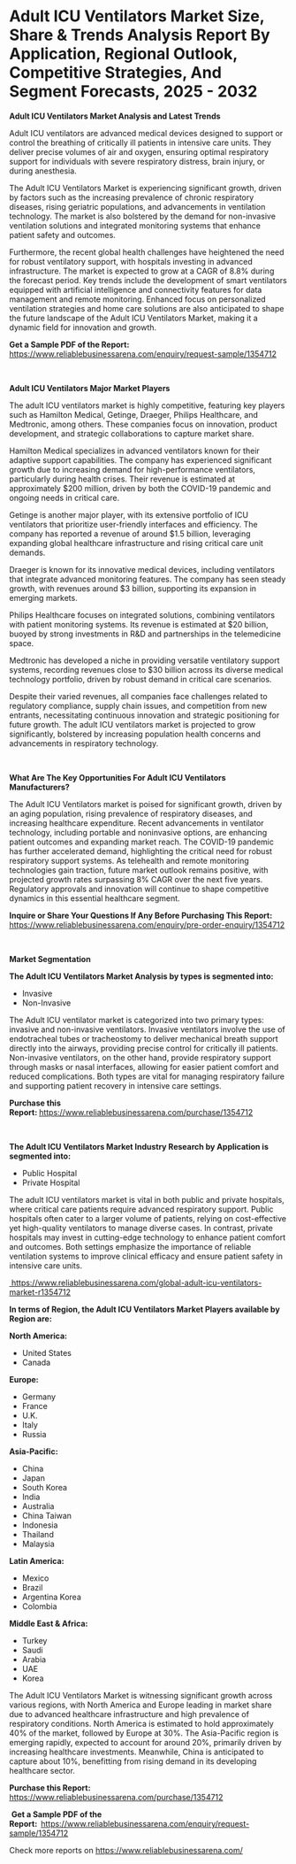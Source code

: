 <p><h1>Adult ICU Ventilators Market Size, Share & Trends Analysis Report By Application, Regional Outlook, Competitive Strategies, And Segment Forecasts, 2025 - 2032</h1></p><p><strong>Adult ICU Ventilators Market Analysis and Latest Trends</strong></p>
<p><p>Adult ICU ventilators are advanced medical devices designed to support or control the breathing of critically ill patients in intensive care units. They deliver precise volumes of air and oxygen, ensuring optimal respiratory support for individuals with severe respiratory distress, brain injury, or during anesthesia. </p><p>The Adult ICU Ventilators Market is experiencing significant growth, driven by factors such as the increasing prevalence of chronic respiratory diseases, rising geriatric populations, and advancements in ventilation technology. The market is also bolstered by the demand for non-invasive ventilation solutions and integrated monitoring systems that enhance patient safety and outcomes.</p><p>Furthermore, the recent global health challenges have heightened the need for robust ventilatory support, with hospitals investing in advanced infrastructure. The market is expected to grow at a CAGR of 8.8% during the forecast period. Key trends include the development of smart ventilators equipped with artificial intelligence and connectivity features for data management and remote monitoring. Enhanced focus on personalized ventilation strategies and home care solutions are also anticipated to shape the future landscape of the Adult ICU Ventilators Market, making it a dynamic field for innovation and growth.</p></p>
<p><strong>Get a Sample PDF of the Report:&nbsp;</strong> <a href="https://www.reliablebusinessarena.com/enquiry/request-sample/1354712?utm_campaign=2488&utm_medium=2&utm_source=Github&utm_content=ia&utm_term=05032025&utm_id=adult-icu-ventilators">https://www.reliablebusinessarena.com/enquiry/request-sample/1354712</a></p>
<p>&nbsp;</p>
<p><strong>Adult ICU Ventilators Major Market Players</strong></p>
<p><p>The adult ICU ventilators market is highly competitive, featuring key players such as Hamilton Medical, Getinge, Draeger, Philips Healthcare, and Medtronic, among others. These companies focus on innovation, product development, and strategic collaborations to capture market share.</p><p>Hamilton Medical specializes in advanced ventilators known for their adaptive support capabilities. The company has experienced significant growth due to increasing demand for high-performance ventilators, particularly during health crises. Their revenue is estimated at approximately $200 million, driven by both the COVID-19 pandemic and ongoing needs in critical care.</p><p>Getinge is another major player, with its extensive portfolio of ICU ventilators that prioritize user-friendly interfaces and efficiency. The company has reported a revenue of around $1.5 billion, leveraging expanding global healthcare infrastructure and rising critical care unit demands.</p><p>Draeger is known for its innovative medical devices, including ventilators that integrate advanced monitoring features. The company has seen steady growth, with revenues around $3 billion, supporting its expansion in emerging markets.</p><p>Philips Healthcare focuses on integrated solutions, combining ventilators with patient monitoring systems. Its revenue is estimated at $20 billion, buoyed by strong investments in R&D and partnerships in the telemedicine space.</p><p>Medtronic has developed a niche in providing versatile ventilatory support systems, recording revenues close to $30 billion across its diverse medical technology portfolio, driven by robust demand in critical care scenarios.</p><p>Despite their varied revenues, all companies face challenges related to regulatory compliance, supply chain issues, and competition from new entrants, necessitating continuous innovation and strategic positioning for future growth. The adult ICU ventilators market is projected to grow significantly, bolstered by increasing population health concerns and advancements in respiratory technology.</p></p>
<p>&nbsp;</p>
<p><strong>What Are The Key Opportunities For Adult ICU Ventilators Manufacturers?</strong></p>
<p><p>The Adult ICU Ventilators market is poised for significant growth, driven by an aging population, rising prevalence of respiratory diseases, and increasing healthcare expenditure. Recent advancements in ventilator technology, including portable and noninvasive options, are enhancing patient outcomes and expanding market reach. The COVID-19 pandemic has further accelerated demand, highlighting the critical need for robust respiratory support systems. As telehealth and remote monitoring technologies gain traction, future market outlook remains positive, with projected growth rates surpassing 8% CAGR over the next five years. Regulatory approvals and innovation will continue to shape competitive dynamics in this essential healthcare segment.</p></p>
<p><strong>Inquire or Share Your Questions If Any Before Purchasing This Report:</strong> <a href="https://www.reliablebusinessarena.com/enquiry/pre-order-enquiry/1354712?utm_campaign=2488&utm_medium=2&utm_source=Github&utm_content=ia&utm_term=05032025&utm_id=adult-icu-ventilators">https://www.reliablebusinessarena.com/enquiry/pre-order-enquiry/1354712</a></p>
<p>&nbsp;</p>
<p><strong>Market Segmentation</strong></p>
<p><strong>The Adult ICU Ventilators Market Analysis by types is segmented into:</strong></p>
<p><ul><li>Invasive</li><li>Non-Invasive</li></ul></p>
<p><p>The Adult ICU ventilator market is categorized into two primary types: invasive and non-invasive ventilators. Invasive ventilators involve the use of endotracheal tubes or tracheostomy to deliver mechanical breath support directly into the airways, providing precise control for critically ill patients. Non-invasive ventilators, on the other hand, provide respiratory support through masks or nasal interfaces, allowing for easier patient comfort and reduced complications. Both types are vital for managing respiratory failure and supporting patient recovery in intensive care settings.</p></p>
<p><strong>Purchase this Report:&nbsp;</strong><a href="https://www.reliablebusinessarena.com/purchase/1354712?utm_campaign=2488&utm_medium=2&utm_source=Github&utm_content=ia&utm_term=05032025&utm_id=adult-icu-ventilators">https://www.reliablebusinessarena.com/purchase/1354712</a></p>
<p>&nbsp;</p>
<p><strong>The Adult ICU Ventilators Market Industry Research by Application is segmented into:</strong></p>
<p><ul><li>Public Hospital</li><li>Private Hospital</li></ul></p>
<p><p>The adult ICU ventilators market is vital in both public and private hospitals, where critical care patients require advanced respiratory support. Public hospitals often cater to a larger volume of patients, relying on cost-effective yet high-quality ventilators to manage diverse cases. In contrast, private hospitals may invest in cutting-edge technology to enhance patient comfort and outcomes. Both settings emphasize the importance of reliable ventilation systems to improve clinical efficacy and ensure patient safety in intensive care units.</p></p>
<p><a href="https://www.reliablebusinessarena.com/global-adult-icu-ventilators-market-r1354712?utm_campaign=2488&utm_medium=2&utm_source=Github&utm_content=ia&utm_term=05032025&utm_id=adult-icu-ventilators">&nbsp;https://www.reliablebusinessarena.com/global-adult-icu-ventilators-market-r1354712</a></p>
<p><strong>In terms of Region, the Adult ICU Ventilators Market Players available by Region are:</strong></p>
<p>
    <p> <strong> North America: </strong>
        <ul>
            <li>United States</li>
            <li>Canada</li>
        </ul>
        </p> 
    <p> <strong> Europe: </strong>
        <ul>
            <li>Germany</li>
            <li>France</li>
            <li>U.K.</li>
            <li>Italy</li>
            <li>Russia</li>
        </ul>
        </p> 
    <p> <strong> Asia-Pacific: </strong>
        <ul>
            <li>China</li>
            <li>Japan</li>
            <li>South Korea</li>
            <li>India</li>
            <li>Australia</li>
            <li>China Taiwan</li>
            <li>Indonesia</li>
            <li>Thailand</li>
            <li>Malaysia</li>
        </ul>
        </p> 
    <p> <strong> Latin America: </strong>
        <ul>
            <li>Mexico</li>
            <li>Brazil</li>
            <li>Argentina Korea</li>
            <li>Colombia</li>
        </ul>
        </p> 
    <p> <strong> Middle East & Africa: </strong>
        <ul>
            <li>Turkey</li>
            <li>Saudi</li>
            <li>Arabia</li>
            <li>UAE</li>
            <li>Korea</li>
        </ul>
    </p>
    </p>
<p><p>The Adult ICU Ventilators Market is witnessing significant growth across various regions, with North America and Europe leading in market share due to advanced healthcare infrastructure and high prevalence of respiratory conditions. North America is estimated to hold approximately 40% of the market, followed by Europe at 30%. The Asia-Pacific region is emerging rapidly, expected to account for around 20%, primarily driven by increasing healthcare investments. Meanwhile, China is anticipated to capture about 10%, benefitting from rising demand in its developing healthcare sector.</p></p>
<p><strong>Purchase this Report: </strong><a href="https://www.reliablebusinessarena.com/purchase/1354712?utm_campaign=2488&utm_medium=2&utm_source=Github&utm_content=ia&utm_term=05032025&utm_id=adult-icu-ventilators">https://www.reliablebusinessarena.com/purchase/1354712</a></p>
<p>&nbsp;<strong>Get a Sample PDF of the Report:&nbsp;&nbsp;</strong><a href="https://www.reliablebusinessarena.com/enquiry/request-sample/1354712?utm_campaign=2488&utm_medium=2&utm_source=Github&utm_content=ia&utm_term=05032025&utm_id=adult-icu-ventilators">https://www.reliablebusinessarena.com/enquiry/request-sample/1354712</a></p>
<p><strong></strong></p>
<p>Check more reports on <a href="https://www.reliablebusinessarena.com/?utm_campaign=2488&utm_medium=2&utm_source=Github&utm_content=ia&utm_term=05032025&utm_id=adult-icu-ventilators">https://www.reliablebusinessarena.com/</a></p>